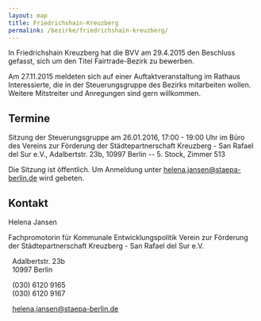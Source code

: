 ```yaml
---
layout: map
title: Friedrichshain-Kreuzberg
permalink: /bezirke/friedrichshain-kreuzberg/
---
```


In Friedrichshain Kreuzberg hat die BVV am 29.4.2015 den Beschluss gefasst, sich um den Titel Fairtrade-Bezirk zu bewerben.

Am 27.11.2015 meldeten sich auf einer Auftaktveranstaltung im Rathaus Interessierte, die in der Steuerungsgruppe des Bezirks mitarbeiten wollen. Weitere Mitstreiter und Anregungen sind gern willkommen.


## Termine
Sitzung der Steuerungsgruppe am 26.01.2016, 17:00 - 19:00 Uhr im Büro des Vereins zur Förderung der Städtepartnerschaft Kreuzberg - San Rafael del Sur e.V., Adalbertstr. 23b, 10997 Berlin -- 5. Stock, Zimmer 513

Die Sitzung ist öffentlich. Um Anmeldung unter [helena.jansen@staepa-berlin.de](mailto:helena.jansen@staepa-berlin.de) wird gebeten.

## Kontakt
Helena Jansen

Fachpromotorin für Kommunale Entwicklungspolitik
Verein zur Förderung der Städtepartnerschaft Kreuzberg - San Rafael del Sur e.V.

<i class='fa fa-map-marker fa-fw'></i>&nbsp;&nbsp;Adalbertstr. 23b    
<i class='fa fa-fw'></i>&nbsp;&nbsp;10997 Berlin


<i class='fa fa-phone fa-fw'></i>&nbsp;&nbsp;(030) 6120 9165  
<i class='fa fa-fax fa-fw'></i>&nbsp;&nbsp;(030) 6120 9167

<i class='fa fa-envelope fa-fw'></i>&nbsp;&nbsp;[helena.jansen@staepa-berlin.de](mailto:helena.jansen@staepa-berlin.de)
